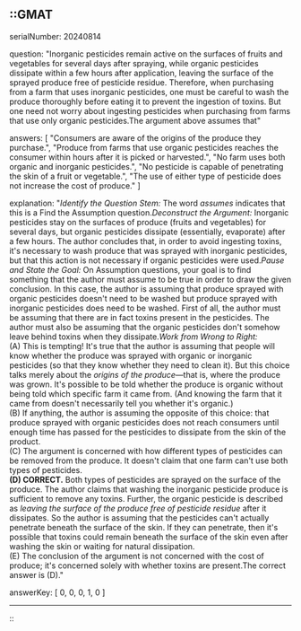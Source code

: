 ::GMAT
---


serialNumber: 20240814

question: "Inorganic pesticides remain active on the surfaces of fruits and vegetables for several days after spraying, while organic pesticides dissipate within a few hours after application, leaving the surface of the sprayed produce free of pesticide residue. Therefore, when purchasing from a farm that uses inorganic pesticides, one must be careful to wash the produce thoroughly before eating it to prevent the ingestion of toxins. But one need not worry about ingesting pesticides when purchasing from farms that use only organic pesticides.The argument above assumes that"

answers: [
  "Consumers are aware of the origins of the produce they purchase.",
  "Produce from farms that use organic pesticides reaches the consumer within hours after it is picked or harvested.",
  "No farm uses both organic and inorganic pesticides.",
  "No pesticide is capable of penetrating the skin of a fruit or vegetable.",
  "The use of either type of pesticide does not increase the cost of produce."
]

explanation: "<i>Identify the Question Stem:</i> The word <i>assumes</i> indicates that this is a Find the Assumption question.<i>Deconstruct the Argument:</i> Inorganic pesticides stay on the surfaces of produce (fruits and vegetables) for several days, but organic pesticides dissipate (essentially, evaporate) after a few hours. The author concludes that, in order to avoid ingesting toxins, it's necessary to wash produce that was sprayed with inorganic pesticides, but that this action is not necessary if organic pesticides were used.<i>Pause and State the Goal:</i> On Assumption questions, your goal is to find something that the author must assume to be true in order to draw the given conclusion. In this case, the author is assuming that produce sprayed with organic pesticides doesn't need to be washed but produce sprayed with inorganic pesticides does need to be washed. First of all, the author must be assuming that there are in fact toxins present in the pesticides. The author must also be assuming that the organic pesticides don't somehow leave behind toxins when they dissipate.<i>Work from Wrong to Right:</i><br>(A) This is tempting! It's true that the author is assuming that people will know whether the produce was sprayed with organic or inorganic pesticides (so that they know whether they need to clean it). But this choice talks merely about the <i>origins of the produce</i>—that is, where the produce was grown. It's possible to be told whether the produce is organic without being told which specific farm it came from. (And knowing the farm that it came from doesn't necessarily tell you whether it's organic.)<br>(B) If anything, the author is assuming the opposite of this choice: that produce sprayed with organic pesticides does not reach consumers until enough time has passed for the pesticides to dissipate from the skin of the product.<br>(C) The argument is concerned with how different types of pesticides can be removed from the produce. It doesn't claim that one farm can't use both types of pesticides.<br><b>(D) CORRECT.</b> Both types of pesticides are sprayed on the surface of the produce. The author claims that washing the inorganic pesticide produce is sufficient to remove any toxins. Further, the organic pesticide is described as <i>leaving the surface of the produce free of pesticide residue</i> after it dissipates. So the author is assuming that the pesticides can't actually penetrate beneath the surface of the skin. If they can penetrate, then it's possible that toxins could remain beneath the surface of the skin even after washing the skin or waiting for natural dissipation.<br>(E) The conclusion of the argument is not concerned with the cost of produce; it's concerned solely with whether toxins are present.The correct answer is (D)."

answerKey: [
  0, 
  0, 
  0, 
  1, 
  0
]



---
::